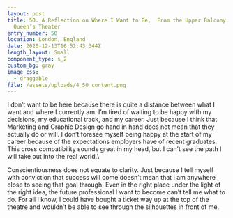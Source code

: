 ```yaml
---
layout: post
title: 50. A Reflection on Where I Want to Be,  From the Upper Balcony in
  Queen’s Theater
entry_number: 50
location: London, England
date: 2020-12-13T16:52:43.344Z
length_layout: Small
component_type: s_2
custom_bg: gray
image_css:
  - draggable
file: /assets/uploads/4_50_content.png
---
```

I don’t want to be here because there is quite a distance between what I want and where I currently am. I’m tired of waiting to be happy with my decisions, my educational track, and my career. Just because I think that Marketing and Graphic Design go hand in hand does not mean that they actually do or will. I don’t foresee myself being happy at the start of my career because of the expectations employers have of recent graduates. This cross compatibility sounds great in my head, but I can’t see the path I will take out into the real world.\
 
Conscientiousness does not equate to clarity. Just because I tell myself with conviction that success will come doesn’t mean that I am anywhere close to seeing that goal through. Even in the right place under the light of the right idea, the future professional I want to become can’t tell me what to do. For all I know, I could have bought a ticket way up at the top of the theatre and wouldn’t be able to see through the silhouettes in front of me.
